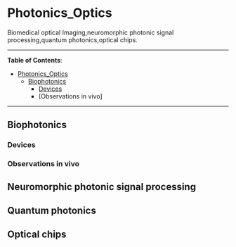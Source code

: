 # Photonics_Optics
Biomedical optical Imaging,neuromorphic photonic signal processing,quantum photonics,optical chips.

*****************

**Table of Contents**:

- [Photonics_Optics](#Photonics_Optics)
  - [Biophotonics](#Biophotonics)
    - [Devices](#Devices)
    - [Observations in vivo]
*****************


## Biophotonics
### Devices

### Observations in vivo


## Neuromorphic photonic signal processing

## Quantum photonics

## Optical chips
